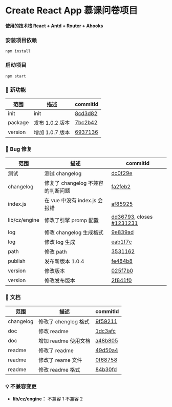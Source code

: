 # Create React App 慕课问卷项目

**使用的技术栈 React + Antd + Router + Ahooks**

### 安装项目依赖

`npm install`

### 启动项目

`npm start`

### 🌟 新功能

| 范围 | 描述 | commitId |
| --- | --- | --- |
| init | init | [8cd3d82](https://github.com/luoxue-victor/commitlint/commit/8cd3d82) |
| package | 发布 1.0.2 版本 | [7bc2b42](https://github.com/luoxue-victor/commitlint/commit/7bc2b42) |
| version | 增加 1.0.7 版本 | [6937136](https://github.com/luoxue-victor/commitlint/commit/6937136) |

### 🐛 Bug 修复

| 范围 | 描述 | commitId |
| --- | --- | --- |
| 测试 | 测试 changelog | [dc0f29e](https://github.com/luoxue-victor/commitlint/commit/dc0f29e) |
| changelog | 修复了 changelog 不兼容的判断问题 | [fa2feb2](https://github.com/luoxue-victor/commitlint/commit/fa2feb2) |
| index.js | 在 vue 中没有 index.js 会报错 | [af85925](https://github.com/luoxue-victor/commitlint/commit/af85925) |
| lib/cz/engine | 修改了引擎 promp 配置 | [dd36793](https://github.com/luoxue-victor/commitlint/commit/dd36793), closes [#1231231](https://github.com/luoxue-victor/commitlint/issues/1231231) |
| log | 修改 changelog 生成格式 | [9e839ad](https://github.com/luoxue-victor/commitlint/commit/9e839ad) |
| log | 修改 log 生成 | [eab1f7c](https://github.com/luoxue-victor/commitlint/commit/eab1f7c) |
| path | 修改 path | [3531162](https://github.com/luoxue-victor/commitlint/commit/3531162) |
| publish | 发布新版本 1.0.4 | [fe484b8](https://github.com/luoxue-victor/commitlint/commit/fe484b8) |
| version | 修改版本 | [025f7b0](https://github.com/luoxue-victor/commitlint/commit/025f7b0) |
| version | 修改发布版本 | [2f841f0](https://github.com/luoxue-victor/commitlint/commit/2f841f0) |

### 📝 文档

| 范围 | 描述 | commitId |
| --- | --- | --- |
| changelog | 修改了 chenglog 格式 | [9f59211](https://github.com/luoxue-victor/commitlint/commit/9f59211) |
| doc | 修改 readme | [1dc3afc](https://github.com/luoxue-victor/commitlint/commit/1dc3afc) |
| doc | 增加 readme 使用文档 | [a48b805](https://github.com/luoxue-victor/commitlint/commit/a48b805) |
| readme | 修改了 readme | [49d50a4](https://github.com/luoxue-victor/commitlint/commit/49d50a4) |
| readme | 修改了 reame 文件 | [0f68758](https://github.com/luoxue-victor/commitlint/commit/0f68758) |
| readme | 修改 readme 格式 | [84b30fd](https://github.com/luoxue-victor/commitlint/commit/84b30fd) |

### 💡 不兼容变更

- **lib/cz/engine：** 不兼容 1 不兼容 2
